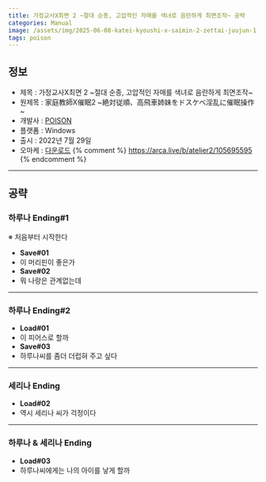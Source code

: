 ```yaml
---
title: 가정교사X최면 2 ~절대 순종, 고압적인 자매를 색녀로 음란하게 최면조작~ 공략
categories: Manual
image: /assets/img/2025-06-08-katei-kyoushi-x-saimin-2-zettai-juujun-1.jpg
tags: poison
---
```


## 정보

* 제목 : 가정교사X최면 2 ~절대 순종, 고압적인 자매를 색녀로 음란하게 최면조작~
* 원제목 : 家庭教師X催眠2 ~絶対従順、高飛車姉妹をドスケベ淫乱に催眠操作~
* 개발사 : [POISON](/tags/poison)
* 플랫폼 : Windows
* 출시 : 2022년 7월 29일
* 오마케 : [다운로드](/assets/omake/katei-kyoushi-x-saimin-2-zettai-juujun.zip)
{% comment %}
https://arca.live/b/atelier2/105695595
{% endcomment %}

---

## 공략

### 하루나 Ending#1

※ 처음부터 시작한다
* **Save#01**
* 이 머리핀이 좋은가
* **Save#02**
* 뭐 나랑은 관계없는데

---

### 하루나 Ending#2

* **Load#01**
* 이 피어스로 할까
* **Save#03**
* 하루나씨를 좀더 더럽혀 주고 싶다

---

### 세리나 Ending

* **Load#02**
* 역시 세리나 씨가 걱정이다

---

### 하루나 & 세리나 Ending

* **Load#03**
* 하루나씨에게는 나의 아이를 낳게 할까
